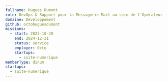 ```yaml
---
fullname: Hugues Dumont
role: DevOps & Support pour la Messagerie Mail au sein de l'Opérateur
domaine: Développement
github: octohuguesdumont
missions:
  - start: 2023-10-20
    end: 2024-12-31
    status: service
    employer: Octo
    startups:
      - suite-numerique
memberType: dinum
startups:
  - suite-numerique
---
```

